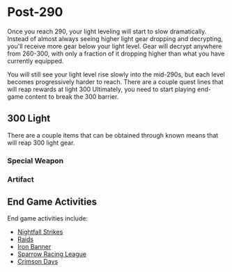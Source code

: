 # Post-290

Once you reach 290, your light leveling will start to slow dramatically. Instead of almost always seeing higher light gear dropping and decrypting, you'll receive more gear below your light level. Gear will decrypt anywhere from 260-300, with only a fraction of it dropping higher than what you have currently equipped.

You will still see your light level rise slowly into the mid-290s, but each level becomes progressively harder to reach. There are a couple quest lines that will reap rewards at light 300 Ultimately, you need to start playing end-game content to break the 300 barrier.

## 300 Light

There are a couple items that can be obtained through known means that will reap 300 light gear.

### Special Weapon

### Artifact

## End Game Activities

End game activities include:
* [Nightfall Strikes](strikes/nightfalls.md)
* [Raids](raids/intro.md)
* [Iron Banner](events/iron-banner/intro.md)
* [Sparrow Racing League](events/sparrow-racing-league/intro.md)
* [Crimson Days](events/crimson-days/intro.md)
